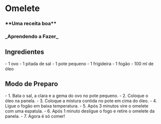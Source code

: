 <h1>Omelete</h1>
<h3>**Uma receita boa**</h3>
<h3>_Aprendendo a Fazer_</h3>

<h2>Ingredientes</h2>
- 1 ovo
- 1 pitada de sal
- 1 pote pequeno
- 1 frigideira
- 1 fogão
- 100 ml de óleo

<h2>Modo de Preparo</h2>
- 1. Bata o sal, a clara e a gema do ovo no pote pequeno.
- 2. Coloque o óleo na panela.
- 3. Coloque a mistura contida no pote em cima do óleo.
- 4. Ligue o fogão em baixa temperatura.
- 5. Após 3 minutos vire o omelete com uma espatula.
- 6. Após 1 minuto desligue o fogo e retire o omelete da panela.
- 7. Agora é só comer!